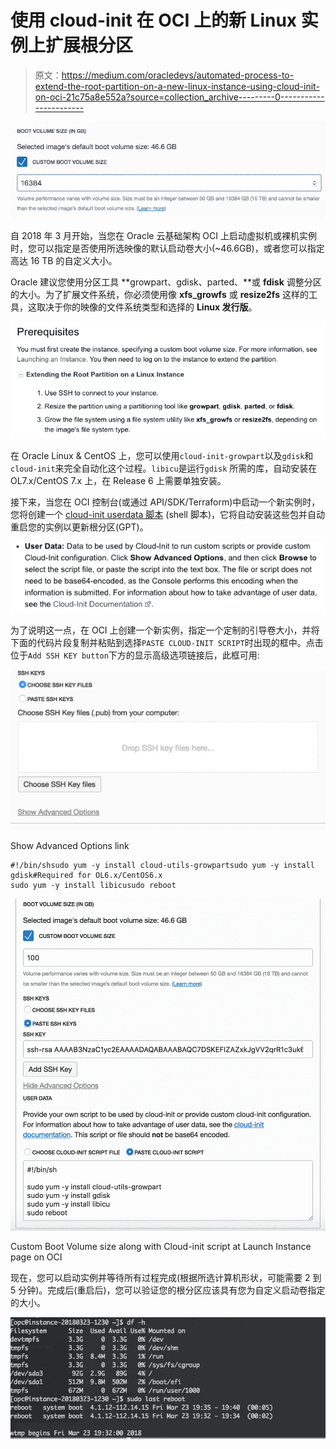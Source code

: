 # 使用 cloud-init 在 OCI 上的新 Linux 实例上扩展根分区

> 原文：<https://medium.com/oracledevs/automated-process-to-extend-the-root-partition-on-a-new-linux-instance-using-cloud-init-on-oci-21c75a8e552a?source=collection_archive---------0----------------------->

![](img/3ce36d979bb3d189d0e15c7c9797b073.png)

自 2018 年 3 月开始，当您在 Oracle 云基础架构 OCI 上启动虚拟机或裸机实例时，您可以指定是否使用所选映像的默认启动卷大小(~46.6GB)，或者您可以指定高达 16 TB 的自定义大小。

Oracle 建议您使用分区工具 **growpart、gdisk、parted、**或 **fdisk** 调整分区的大小。为了扩展文件系统，你必须使用像 **xfs_growfs** 或 **resize2fs** 这样的工具，这取决于你的映像的文件系统类型和选择的 **Linux 发行版**。

![](img/af254f9491e6a4d078fce9eb2db83f99.png)

在 Oracle Linux & CentOS 上，您可以使用`cloud-init-growpart`以及`gdisk`和`cloud-init`来完全自动化这个过程。`libicu`是运行`gdisk` 所需的库，自动安装在 OL7.x/CentOS 7.x 上，在 Release 6 上需要单独安装。

接下来，当您在 OCI 控制台(或通过 API/SDK/Terraform)中启动一个新实例时，您将创建一个 [cloud-init userdata 脚本](http://cloudinit.readthedocs.io/en/latest/topics/format.html) (shell 脚本)，它将自动安装这些包并自动重启您的实例以更新根分区(GPT)。

![](img/c724794f0c07cdec10f1ebc013aed3ae.png)

为了说明这一点，在 OCI 上创建一个新实例，指定一个定制的引导卷大小，并将下面的代码片段复制并粘贴到选择`PASTE CLOUD-INIT SCRIPT`时出现的框中。点击位于`Add SSH KEY button`下方的显示高级选项链接后，此框可用:

![](img/e564db8e7e0d4f32d21cf518b0beb711.png)

Show Advanced Options link

```
#!/bin/shsudo yum -y install cloud-utils-growpartsudo yum -y install gdisk#Required for OL6.x/CentOS6.x
sudo yum -y install libicusudo reboot
```

![](img/38056b398227c46e28a2fc2f3a33c1bc.png)

Custom Boot Volume size along with Cloud-init script at Launch Instance page on OCI

现在，您可以启动实例并等待所有过程完成(根据所选计算机形状，可能需要 2 到 5 分钟)。完成后(重启后)，您可以验证您的根分区应该具有您为自定义启动卷指定的大小。

![](img/eb7b5185919d5a0a492e96cfed287f0e.png)